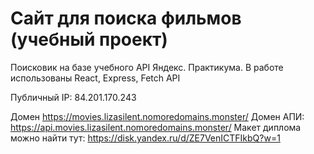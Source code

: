 #  Сайт для поиска фильмов (учебный проект) #

Поисковик на базе учебного API Яндекс. Практикума. В работе использованы React, Express, Fetch API

Публичный IP: 84.201.170.243

Домен https://movies.lizasilent.nomoredomains.monster/
Домен АПИ: https://api.movies.lizasilent.nomoredomains.monster/ 
Макет диплома можно найти тут: https://disk.yandex.ru/d/ZE7VenICTFIkbQ?w=1
